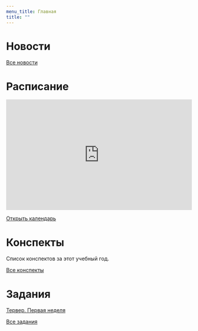 ```yaml
---
menu_title: Главная
title: ""
---
```

# Новости

[Все новости](news)

# Расписание

<iframe src="https://calendar.google.com/calendar/embed?showTitle=0&amp;showNav=0&amp;showDate=0&amp;showPrint=0&amp;showTabs=0&amp;showCalendars=0&amp;showTz=0&amp;mode=AGENDA&amp;height=300&amp;wkst=2&amp;bgcolor=%23ffffff&amp;src=cijps4dd37nh36sd4pctbt5m9k%40group.calendar.google.com&amp;color=%235A6986&amp;ctz=Asia%2FYekaterinburg" style="border-width:0" width="100%" height="300" frameborder="0" scrolling="no"></iframe>

[Открыть календарь](calendar)

# Конспекты

Список конспектов за этот учебный год.

[Все конспекты](texts/)

# Задания

[Тервер. Первая неделя](tasks/terver/1)

[Все задания](tasks)